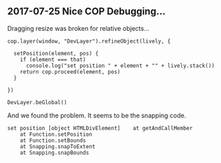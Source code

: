 ## 2017-07-25 Nice COP Debugging...

Dragging resize was broken for relative objects...

```JS
cop.layer(window, "DevLayer").refineObject(lively, {
  
  setPosition(element, pos) {
    if (element === that)
      console.log("set position " + element + "" + lively.stack())
    return cop.proceed(element, pos)
  }
  
})

DevLayer.beGlobal()
```

And we found the problem. It seems to be the snapping code. 

```
set position [object HTMLDivElement]    at getAndCallMember 
    at Function.setPosition 
    at Function.setBounds 
    at Snapping.snapToExtent 
    at Snapping.snapBounds 
```

